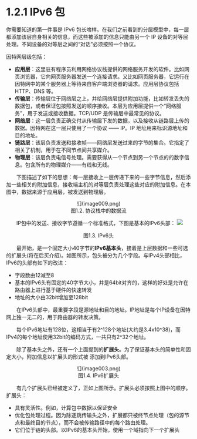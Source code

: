 # 1.2.1 IPv6 包

你需要知道的第一件事是 IPv6 包长啥样。在我们之前看到的分层模型中，每一层都添加该层自身相关的信息，而这些被添加的信息只能由另一个 IP 设备的对等层处理。不同设备的对等层之间的“对话”必须按照一个协议。

因特网层级包括：
* **应用层**：这里驻有程序员利用网络协议栈提供的网络服务开发的软件。比如网页浏览器，它向网页服务器发送一个连接请求。又比如网页服务器，它运行在因特网中的某个服务器上等待来自客户端浏览器的请求。应用层协议包括 HTTP、DNS 等。
* **传输层**：传输层位于网络层之上，并给网络层提供附加功能，比如转发丢失的数据包，或者保证包按照发送的顺序接收。本层为应用层提供一个“网络服务”，用于发送或接收数据。TCP/UDP 是传输层中最常见的协议。
* **网络层**：这一层负责正确交付从传输层下发的数据，以及接收从链路层上传的数据。因特网在这一层只使用了一个协议 —— IP。IP 地址用来标识源地址和目的地址。
* **链路层**：该层负责发送和接收帧——网络层发送过来的字节的集合。它指定了相关了机制，用于在不同节点间共享媒介。
* **物理层**：该层负责电信号处理。需要获得从一个节点到另一个节点的的数字信息。包含所有的物理媒介——有线和无线。

　　下图描述了如下的思想：每一层接收上一层传递下来的一些字节信息，然后添加一些相关的附加信息，接收端主机的对等层负责处理这些对应的附加信息。在本图中，数据来源于应用层，被发送到物理层。
<center>
![](image009.png)</center>
<center>图1.2. 协议栈中的数据流</center>

　　IP包中的发送、接收字节遵循一个标准格式，下图是基本的IPv6头部：
![](f01.03.png)

<center>图1.3. IPv6头</center>

　　最开始，是一个固定大小40字节的**IPv6基本头**，接着是上层数据和一些可选的扩展头(将在后买介绍)。如图所示，包头被分为几个字段。与IPv4头部相比，IPv6的头部有如下的改进：
* 字段数由12减至8
* 基本的IPv6头有固定的40字节大小，并是64bit对齐的，这样的好处是允许在路由器上进行基于硬件的快速转发
* 地址的大小由32bit增加至128bit

　　在IPv6头部中，最重要字段是源地址和目的地址。IP地址是每个IP设备在因特网上独一无二的，用于路由器的转发决策。

　　每个IPv6地址有128位，这相当于有2^128个地址(大约是3.4x10^38)，而IPv4的每个地址使用32bit的编码方式，一共只有2^32个地址。

　　除了基本头之外，还有一个上面提到的**扩展头**。为了保证基本头的简单性和固定大小，附加信息以扩展头的形式被
添加到IPv6头部。

<center>![](image003.png)</center>

<center>图1.4. IPv6扩展头</center>

　　有几个扩展头已经被定义了，正如上图所示。扩展头必须按照上图中的顺序。扩展头：
* 具有灵活性。例如，计算包中数据以保证安全
* 优化包处理过程。因为除逐跳传输头之外，扩展都只被终节点处理（包的源节点和最终目的节点），而不会被传输路径中的每个路由处理。
* 它们位于链的头部。以IPv6的基本头开始，使用一个域指向下一个扩展头